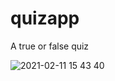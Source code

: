 # quizapp

A true or false quiz

![2021-02-11 15 43 40](https://user-images.githubusercontent.com/65409607/107696442-f57a2000-6c7f-11eb-8913-9e456199e091.gif)
